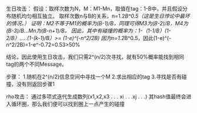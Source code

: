 生日攻击：
假设：取样次数为N，M：M1-Mn，取值在tag：1-B中，并且假设分布随机均匀相互独立。
取样次数n与B的关系，n=1.2*B^0.5（这是生日悖论中最坏的情况。）
证明：M2不等于M1的概率为(B-1)/B，同理可得M3为(B-2)/B，M4为(B-3)/B...Mn为(B-n+1)/B。
因此，其中有碰撞的概率为：1-（1-1/B）(1-2/B）.....(1-(k-1)/B）>= (1-e)^(-n^2/2B)
因为n=1.2*B^0.5，因此(1-e)^(-n^2/2B)=1-e^-0.72=0.53>50%

结论，因此使用生日攻击，我们只需2^(n/2)次寻找，就有50%概率能找到相同tag的两个不同Message。

步骤：
1.随机在2^(n/2)信息空间中寻找一个M
2.求出相应的tag
3.寻找是否有碰撞，没有则返回步骤1

rho攻击：
通过多项式迭代生成数列(x1,x2,x3 . . . xi . . .xj . . .)
其hash值最终会进入循环圈，那么我们便可以找到圈上一点产生的碰撞
